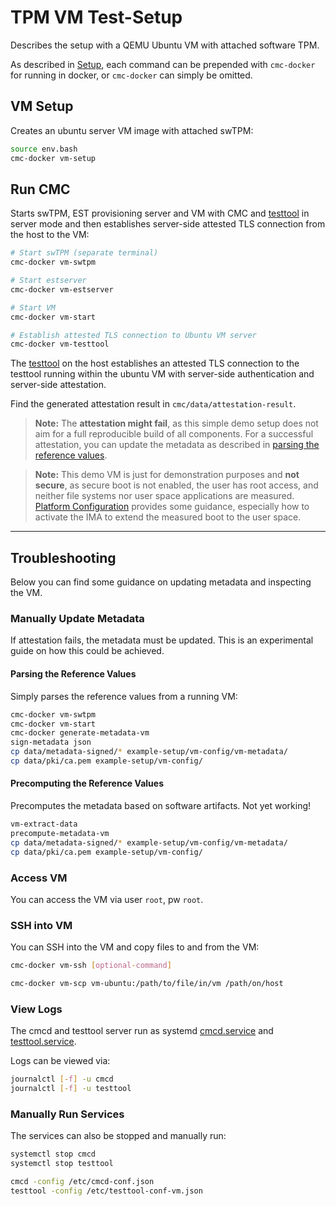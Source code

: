 # TPM VM Test-Setup

Describes the setup with a QEMU Ubuntu VM with attached software TPM.

As described in [Setup](./setup.md#prerequisites), each command can be prepended with `cmc-docker`
for running in docker, or `cmc-docker` can simply be omitted.

## VM Setup

Creates an ubuntu server VM image with attached swTPM:
```sh
source env.bash
cmc-docker vm-setup
```

## Run CMC

Starts swTPM, EST provisioning server and VM with CMC and [testtool](./architecture.md#testtool) in
server mode and then establishes server-side attested TLS connection from the host to the VM:
```sh
# Start swTPM (separate terminal)
cmc-docker vm-swtpm

# Start estserver
cmc-docker vm-estserver

# Start VM
cmc-docker vm-start

# Establish attested TLS connection to Ubuntu VM server
cmc-docker vm-testtool
```

The [testtool](./architecture.md#testtool) on the host establishes an attested TLS connection to
the testtool running within the ubuntu VM with server-side authentication and server-side
attestation.

Find the generated attestation result in `cmc/data/attestation-result`.

> **Note:** The **attestation might fail**, as this simple demo setup does not aim for a full
> reproducible build of all components. For a successful attestation, you can update the metadata as
> described in [parsing the reference values](#parsing-the-reference-values).

> **Note:** This demo VM is just for demonstration purposes and **not secure**, as secure boot is
> not enabled, the user has root access, and neither file systems nor user space applications are
> measured. [Platform Configuration](./setup-tpm.md#platform-configuration) provides some guidance,
> especially how to activate the IMA to extend the measured boot to the user space.


---


## Troubleshooting

Below you can find some guidance on updating metadata and inspecting the VM.

### Manually Update Metadata

If attestation fails, the metadata must be updated. This is an experimental guide
on how this could be achieved.

#### Parsing the Reference Values

Simply parses the reference values from a running VM:
```sh
cmc-docker vm-swtpm
cmc-docker vm-start
cmc-docker generate-metadata-vm
sign-metadata json
cp data/metadata-signed/* example-setup/vm-config/vm-metadata/
cp data/pki/ca.pem example-setup/vm-config/
```

#### Precomputing the Reference Values

Precomputes the metadata based on software artifacts. Not yet working!
```sh
vm-extract-data
precompute-metadata-vm
cp data/metadata-signed/* example-setup/vm-config/vm-metadata/
cp data/pki/ca.pem example-setup/vm-config/
```

### Access VM

You can access the VM via user `root`, pw `root`.

### SSH into VM

You can SSH into the VM and copy files to and from the VM:
```sh
cmc-docker vm-ssh [optional-command]

cmc-docker vm-scp vm-ubuntu:/path/to/file/in/vm /path/on/host
```

### View Logs

The cmcd and testtool server run as systemd [cmcd.service](../example-setup/vm-config/cmcd.service)
and [testtool.service](../example-setup/vm-config/testtool.service).

Logs can be viewed via:
```sh
journalctl [-f] -u cmcd
journalctl [-f] -u testtool
```

### Manually Run Services

The services can also be stopped and manually run:
```sh
systemctl stop cmcd
systemctl stop testtool

cmcd -config /etc/cmcd-conf.json
testtool -config /etc/testtool-conf-vm.json
```